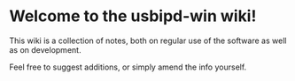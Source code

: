 # Welcome to the usbipd-win wiki!

This wiki is a collection of notes, both on regular use of the software as well as on development.

Feel free to suggest additions, or simply amend the info yourself.